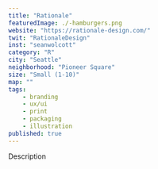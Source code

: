 ```yaml
---
title: "Rationale"
featuredImage: ./-hamburgers.png
website: "https://rationale-design.com/"
twit: "RationaleDesign"
inst: "seanwolcott"
category: "R"
city: "Seattle"
neighborhood: "Pioneer Square"
size: "Small (1-10)"
map: ""
tags:
    - branding
    - ux/ui
    - print
    - packaging
    - illustration
published: true
---
```


Description
